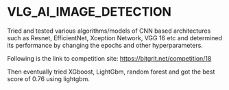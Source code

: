 # VLG_AI_IMAGE_DETECTION

Tried and tested various algorithms/models of CNN based architectures such as Resnet, EfficientNet, Xception Network, VGG 16 etc and determined its performance by changing the epochs and other hyperparameters.

Following is the link to competition site: https://bitgrit.net/competition/18

Then eventually tried XGboost, LightGbm, random forest and got the best score of 0.76 using lightgbm.
